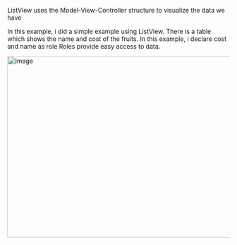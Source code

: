ListView uses the Model-View-Controller structure to visualize the data we have 

In this example, i did a simple example using ListView. There is a table which shows the name and cost of the fruits. In this example, i declare cost and name as role Roles provide easy access to data. 

<img width="742" height="411" alt="image" src="https://github.com/user-attachments/assets/963232d5-fc4f-4562-bb87-0f28d7dfb256" />

